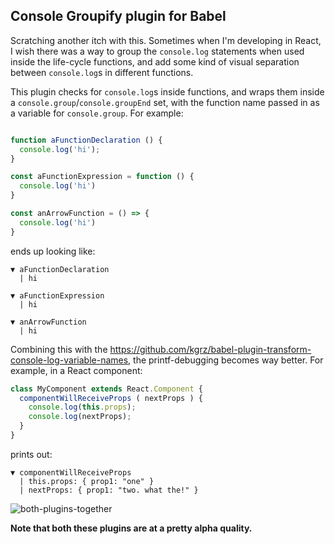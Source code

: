 Console Groupify plugin for Babel
---------------------------------


Scratching another itch with this. Sometimes when I'm developing in
React, I wish there was a way to group the `console.log` statements when
used inside the life-cycle functions, and add some kind of visual
separation between `console.log`s in different functions.

This plugin checks for `console.log`s inside functions, and wraps them
inside a `console.group`/`console.groupEnd` set, with the function name
passed in as a variable for `console.group`. For example:

```javascript

function aFunctionDeclaration () {
  console.log('hi');
}

const aFunctionExpression = function () {
  console.log('hi')
}

const anArrowFunction = () => {
  console.log('hi')
}

```

ends up looking like:


```
▼ aFunctionDeclaration
  | hi

▼ aFunctionExpression
  | hi

▼ anArrowFunction
  | hi
```


Combining this with the
https://github.com/kgrz/babel-plugin-transform-console-log-variable-names,
the printf-debugging becomes way better. For example, in a React
component:


```javascript
class MyComponent extends React.Component {
  componentWillReceiveProps ( nextProps ) {
    console.log(this.props);
    console.log(nextProps);
  }
}
```

prints out:

```
▼ componentWillReceiveProps
  | this.props: { prop1: "one" }
  | nextProps: { prop1: "two. what the!" }

```

![both-plugins-together](https://user-images.githubusercontent.com/400299/31451006-90ae7798-aec8-11e7-8ca1-83bada8343f9.png)


**Note that both these plugins are at a pretty alpha quality.**
